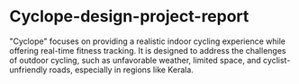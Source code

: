 # Cyclope-design-project-report
"Cyclope" focuses on providing a realistic indoor cycling experience while offering real-time fitness tracking. It is designed to address the challenges of outdoor cycling, such as unfavorable weather, limited space, and cyclist-unfriendly roads, especially in regions like Kerala.
